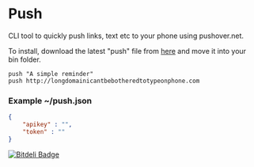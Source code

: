 Push
===

CLI tool to quickly push links, text etc to your phone using pushover.net.

To install, download the latest "push" file from [here](https://github.com/scottrobertson/push/releases) and move it into your bin folder.

```
push "A simple reminder"
push http://longdomainicantbebotheredtotypeonphone.com
```


### Example ~/push.json
```json
{
    "apikey" : "",
    "token" : ""
}
```


[![Bitdeli Badge](https://d2weczhvl823v0.cloudfront.net/scottrobertson/push/trend.png)](https://bitdeli.com/free "Bitdeli Badge")


